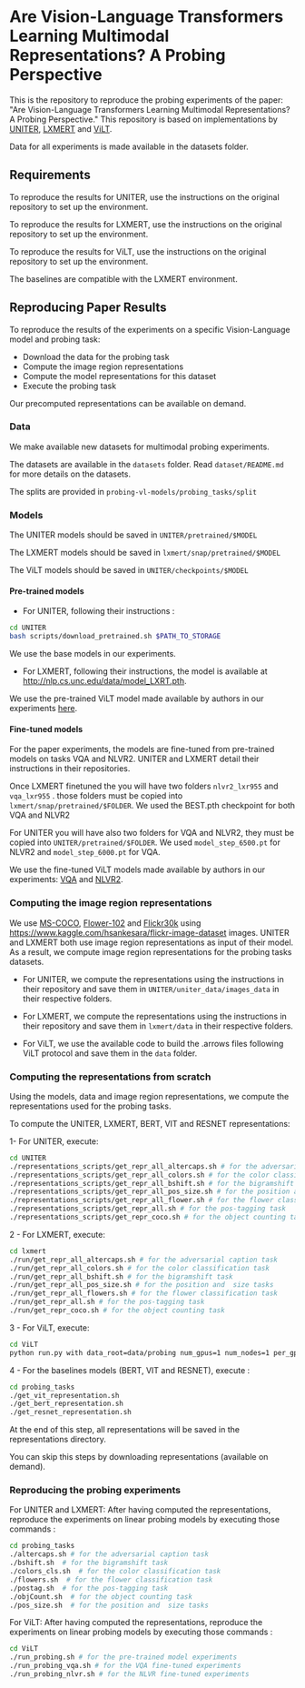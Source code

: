 # Are Vision-Language Transformers Learning Multimodal Representations? A Probing Perspective

This is the repository to reproduce the probing experiments of the paper:
"Are Vision-Language Transformers Learning Multimodal Representations? A Probing Perspective."
This repository is based on implementations by [UNITER](https://github.com/ChenRocks/UNITER), [LXMERT](https://github.com/airsplay/lxmert) and [ViLT](https://github.com/dandelin/ViLT).

Data for all experiments is made available in the datasets folder.


## Requirements
To reproduce the results for UNITER, use the instructions on the original repository to set up the environment.

To reproduce the results for LXMERT, use the instructions on the original repository to set up the environment.

To reproduce the results for ViLT, use the instructions on the original repository to set up the environment.

The baselines are compatible with the LXMERT environment.

## Reproducing Paper Results
To reproduce the results of the experiments on a specific Vision-Language model and probing task:
- Download the data for the probing task
- Compute the image region representations
- Compute the model representations for this dataset
- Execute the probing task

Our precomputed representations can be available on demand.

### Data

We make available new datasets for multimodal probing experiments.

The datasets are available in the ```datasets``` folder. Read ```dataset/README.md``` for more details on the datasets.

The splits are provided in ```probing-vl-models/probing_tasks/split```

### Models

The UNITER models should be saved in ```UNITER/pretrained/$MODEL```

The LXMERT models should be saved in ```lxmert/snap/pretrained/$MODEL```

The ViLT models should be saved in  ```UNITER/checkpoints/$MODEL```

#### Pre-trained models
- For UNITER, following their instructions :
```sh
cd UNITER
bash scripts/download_pretrained.sh $PATH_TO_STORAGE
```
We use the base models in our experiments.
- For LXMERT, following their instructions, the model is available at http://nlp.cs.unc.edu/data/model_LXRT.pth.

We use the pre-trained ViLT model made available by authors in our experiments [here](https://github.com/dandelin/ViLT/releases/download/200k/vilt_200k_mlm_itm.ckpt).

#### Fine-tuned models

For the paper experiments, the models are fine-tuned from pre-trained models on tasks VQA and NLVR2.
UNITER and LXMERT detail their instructions in their repositories.

Once LXMERT finetuned the you will have two folders ```nlvr2_lxr955``` and ```vqa_lxr955``` .
those folders must be copied into ```lxmert/snap/pretrained/$FOLDER```. We used the BEST.pth checkpoint for both VQA and NLVR2 

For UNITER you will have also two folders for VQA and NLVR2, they must be copied into ```UNITER/pretrained/$FOLDER```.
We used ```model_step_6500.pt``` for NLVR2 and ```model_step_6000.pt``` for VQA.

We use the fine-tuned ViLT models made available by authors in our experiments: [VQA](https://github.com/dandelin/ViLT/releases/download/200k/vilt_vqa.ckpt) and [NLVR2](https://github.com/dandelin/ViLT/releases/download/200k/vilt_nlvr2.ckpt).

### Computing the image region representations

We use [MS-COCO](https://cocodataset.org/#home), [Flower-102](https://www.robots.ox.ac.uk/~vgg/data/flowers/102/) and [Flickr30k](http://shannon.cs.illinois.edu/DenotationGraph/) using https://www.kaggle.com/hsankesara/flickr-image-dataset images.
UNITER and LXMERT both use image region representations as input of their model.
As a result, we compute image region representations for the probing tasks datasets.

- For UNITER, we compute the representations using the instructions in their repository and save them in ```UNITER/uniter_data/images_data``` in their respective folders.

- For LXMERT, we compute the representations using the instructions in their repository and save them in ```lxmert/data``` in their respective folders.

- For ViLT, we use the available code to build the .arrows files following ViLT protocol and save them in the ```data``` folder.

### Computing the representations from scratch 
Using the models, data and image region representations, we compute the representations used for the probing tasks.

To compute the UNITER, LXMERT, BERT, VIT and RESNET representations:

1- For UNITER, execute: 
```sh
cd UNITER
./representations_scripts/get_repr_all_altercaps.sh # for the adversarial caption task  
./representations_scripts/get_repr_all_colors.sh # for the color classification task  
./representations_scripts/get_repr_all_bshift.sh # for the bigramshift task  
./representations_scripts/get_repr_all_pos_size.sh # for the position and  size tasks 
./representations_scripts/get_repr_all_flower.sh # for the flower classification task  
./representations_scripts/get_repr_all.sh # for the pos-tagging task  
./representations_scripts/get_repr_coco.sh # for the object counting task  
```
2 - For LXMERT, execute:
```sh
cd lxmert
./run/get_repr_all_altercaps.sh # for the adversarial caption task  
./run/get_repr_all_colors.sh # for the color classification task  
./run/get_repr_all_bshift.sh # for the bigramshift task  
./run/get_repr_all_pos_size.sh # for the position and  size tasks 
./run/get_repr_all_flowers.sh # for the flower classification task  
./run/get_repr_all.sh # for the pos-tagging task  
./run/get_repr_coco.sh # for the object counting task  
```

3 - For ViLT, execute:
```sh
cd ViLT
python run.py with data_root=data/probing num_gpus=1 num_nodes=1 per_gpu_batchsize=32 task_probing test_only=True load_path="checkpoints/$MODEL" # For all tasks
```

4 - For the baselines models (BERT, VIT and RESNET), execute :
```sh
cd probing_tasks
./get_vit_representation.sh
./get_bert_representation.sh
./get_resnet_representation.sh
```
At the end of this step, all representations will be saved in the representations directory. 

You can skip this steps by downloading representations (available on demand).

### Reproducing the probing experiments
For UNITER and LXMERT: 
After having computed the representations, reproduce the experiments on linear probing models by executing those commands : 
```sh
cd probing_tasks
./altercaps.sh # for the adversarial caption task 
./bshift.sh  # for the bigramshift task 
./colors_cls.sh  # for the color classification task  
./flowers.sh  # for the flower classification task  
./postag.sh  # for the pos-tagging task  
./objCount.sh  # for the object counting task
./pos_size.sh  # for the position and  size tasks 
```

For ViLT:
After having computed the representations, reproduce the experiments on linear probing models by executing those commands :
```sh
cd ViLT
./run_probing.sh # for the pre-trained model experiments
./run_probing_vqa.sh # for the VQA fine-tuned experiments
./run_probing_nlvr.sh # for the NLVR fine-tuned experiments


